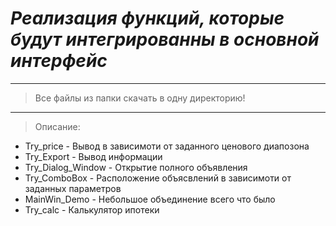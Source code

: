 # _Реализация функций, которые будут интегрированны в основной интерфейс_
---
>Все файлы из папки скачать в одну директорию!
---
>Описание:

* Try_price - Вывод в зависимоти от заданного ценового диапозона
* Try_Export - Вывод информации
* Try_Dialog_Window - Открытие полного объявления
* Try_ComboBox - Расположение объясвлений в зависимоти от заданных параметров
* MainWin_Demo - Небольшое объединение всего что было
* Try_calc - Калькулятор ипотеки
